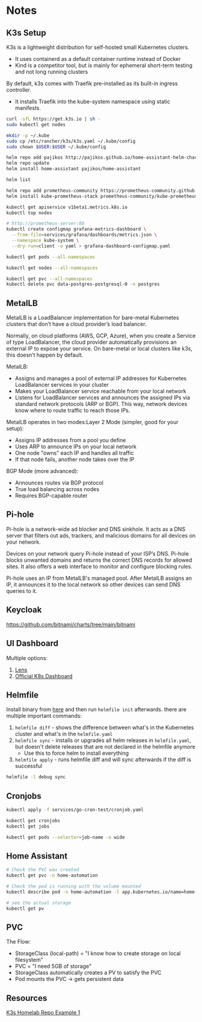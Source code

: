 # Notes

## K3s Setup

K3s is a lightweight distribution for self-hosted small Kubernetes clusters.

- It uses containerd as a default container runtime instead of Docker
- Kind is a competitor tool, but is mainly for ephemeral short-term testing and not long running clusters

By default, k3s comes with Traefik pre-installed as its built-in ingress controller.

- It installs Traefik into the kube-system namespace using static manifests.



``` sh
curl -sfL https://get.k3s.io | sh -
sudo kubectl get nodes

mkdir -p ~/.kube
sudo cp /etc/rancher/k3s/k3s.yaml ~/.kube/config
sudo chown $USER:$USER ~/.kube/config

helm repo add pajikos http://pajikos.github.io/home-assistant-helm-chart/
helm repo update
helm install home-assistant pajikos/home-assistant

helm list

helm repo add prometheus-community https://prometheus-community.github.io/helm-charts
helm install kube-prometheus-stack prometheus-community/kube-prometheus-stack --namespace monitoring --create-namespace

kubectl get apiservice v1beta1.metrics.k8s.io
kubectl top nodes

# http://prometheus-server:80
kubectl create configmap grafana-metrics-dashboard \
  --from-file=services/grafana/dashboards/metrics.json \
  --namespace kube-system \
  --dry-run=client -o yaml > grafana-dashboard-configmap.yaml

kubectl get pods --all-namespaces

kubectl get nodes --all-namespaces

kubectl get pvc --all-namespaces
kubectl delete pvc data-postgres-postgresql-0 -n postgres
```

## MetalLB

MetalLB is a LoadBalancer implementation for bare-metal Kubernetes clusters that don’t have a cloud provider’s load balancer.

Normally, on cloud platforms (AWS, GCP, Azure), when you create a Service of type LoadBalancer, the cloud provider automatically provisions an external IP to expose your service. On bare-metal or local clusters like k3s, this doesn’t happen by default.

MetalLB:

- Assigns and manages a pool of external IP addresses for Kubernetes LoadBalancer services in your cluster
- Makes your LoadBalancer service reachable from your local network
- Listens for LoadBalancer services and announces the assigned IPs via standard network protocols (ARP or BGP). This way, network devices know where to route traffic to reach those IPs.

MetalLB operates in two modes:Layer 2 Mode (simpler, good for your setup):

- Assigns IP addresses from a pool you define
- Uses ARP to announce IPs on your local network
- One node "owns" each IP and handles all traffic
- If that node fails, another node takes over the IP

BGP Mode (more advanced):

- Announces routes via BGP protocol
- True load balancing across nodes
- Requires BGP-capable router

## Pi-hole

Pi-hole is a network-wide ad blocker and DNS sinkhole. It acts as a DNS server that filters out ads, trackers, and malicious domains for all devices on your network.

Devices on your network query Pi-hole instead of your ISP’s DNS. Pi-hole blocks unwanted domains and returns the correct DNS records for allowed sites. It also offers a web interface to monitor and configure blocking rules.

Pi-hole uses an IP from MetalLB's managed pool. After MetalLB assigns an IP, it announces it to the local network so other devices can send DNS queries to it.


## Keycloak

https://github.com/bitnami/charts/tree/main/bitnami

## UI Dashboard

Multiple options:

1. [Lens](https://k8slens.dev/)
2. [Official K8s Dashboard](https://kubernetes.io/docs/tasks/access-application-cluster/web-ui-dashboard/)


## Helmfile

Install binary from [here](https://github.com/helmfile/helmfile) and then run `helmfile init` afterwards. there are multiple important commands:

1. `helmfile diff` - shows the difference between what's in the Kubernetes cluster and what's in the `helmfile.yaml`
2. `helmfile sync` - installs or upgrades all helm releases in `helmfile.yaml`, but doesn't delete releases that are not declared in the helmfile anymore
    - Use this to force helm to install everything
3. `helmfile apply` - runs helmfile diff and will sync afterwards if the diff is successful


``` sh
helmfile -l debug sync

```

## Cronjobs



``` sh
kubectl apply -f services/go-cron-test/cronjob.yaml

kubectl get cronjobs
kubectl get jobs

kubectl get pods --selector=job-name -o wide

```

## Home Assistant

``` sh
# Check the PVC was created
kubectl get pvc -n home-automation

# Check the pod is running with the volume mounted
kubectl describe pod -n home-automation -l app.kubernetes.io/name=home-assistant

# see the actual storage
kubectl get pv
```

## PVC


The Flow:

- StorageClass (local-path) = "I know how to create storage on local filesystem"
- PVC = "I need 5GB of storage"
- StorageClass automatically creates a PV to satisfy the PVC
- Pod mounts the PVC → gets persistent data

## Resources

[K3s Homelab Repo Example 1](https://github.com/humansoftware/self-host-saas-k3s)
